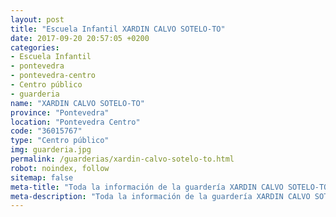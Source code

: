```yaml
---
layout: post
title: "Escuela Infantil XARDIN CALVO SOTELO-TO"
date: 2017-09-20 20:57:05 +0200
categories:
- Escuela Infantil
- pontevedra
- pontevedra-centro
- Centro público
- guarderia
name: "XARDIN CALVO SOTELO-TO"
province: "Pontevedra"
location: "Pontevedra Centro"
code: "36015767"
type: "Centro público"
img: guarderia.jpg
permalink: /guarderias/xardin-calvo-sotelo-to.html
robot: noindex, follow
sitemap: false
meta-title: "Toda la información de la guardería XARDIN CALVO SOTELO-TO"
meta-description: "Toda la información de la guardería XARDIN CALVO SOTELO-TO"
---
```

